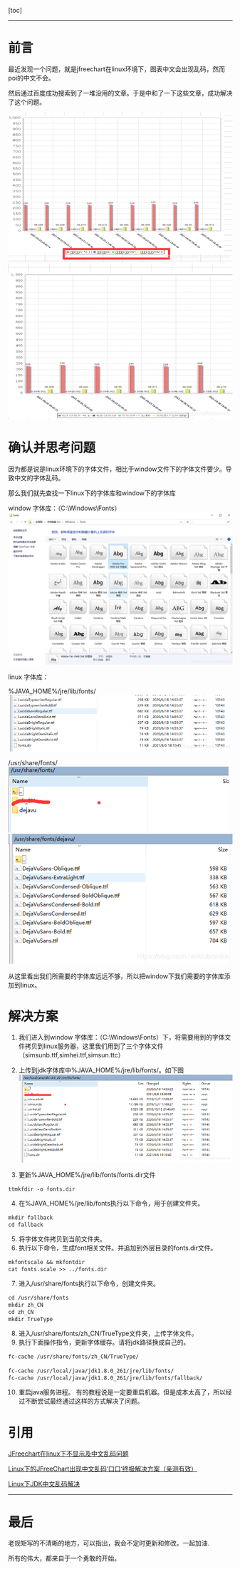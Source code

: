 [toc]

---

# 前言

最近发现一个问题，就是jfreechart在linux环境下，图表中文会出现乱码，然而poi的中文不会。

然后通过百度成功搜索到了一堆没用的文章。于是中和了一下这些文章，成功解决了这个问题。


![在这里插入图片描述](踩坑记录-中文乱码口口问题.assets/e962ef3cc73e4741b214a8894a8481df_tplv-k3u1fbpfcp-zoom-1.image)
![在这里插入图片描述](踩坑记录-中文乱码口口问题.assets/f5ca98171c7443ebb656fa0eff1fb72d_tplv-k3u1fbpfcp-zoom-1.image)



# 确认并思考问题
因为都是说是linux环境下的字体文件，相比于window文件下的字体文件要少。导致中文的字体乱码。

那么我们就先查找一下linux下的字体库和window下的字体库

window 字体库：（C:\Windows\Fonts）
![在这里插入图片描述](踩坑记录-中文乱码口口问题.assets/27195ac2087842b786f3bd7265eaefb9_tplv-k3u1fbpfcp-zoom-1.image)


linux 字体库：

%JAVA_HOME%/jre/lib/fonts/
![在这里插入图片描述](踩坑记录-中文乱码口口问题.assets/6d83f7e01e1b4ad3a0d4f831c5aba565_tplv-k3u1fbpfcp-zoom-1.image)




/usr/share/fonts/
![在这里插入图片描述](踩坑记录-中文乱码口口问题.assets/358dca90b49c464995c58755c6fce6a2_tplv-k3u1fbpfcp-zoom-1.image)
![在这里插入图片描述](踩坑记录-中文乱码口口问题.assets/b813aaef90f246418148d4dab4425e86_tplv-k3u1fbpfcp-zoom-1.image)


从这里看出我们所需要的字体库远远不够，所以把window下我们需要的字体库添加到linux。

# 解决方案
1. 我们进入到window 字体库：（C:\Windows\Fonts）下，将需要用到的字体文件拷贝到linux服务器，这里我们用到了三个字体文件（simsunb.ttf,simhei.ttf,simsun.ttc）
2. 上传到jdk字体库中%JAVA_HOME%/jre/lib/fonts/。如下图
![在这里插入图片描述](踩坑记录-中文乱码口口问题.assets/9af033d61d7c4b248416b8c03a9f2d84_tplv-k3u1fbpfcp-zoom-1.image)


3. 更新%JAVA_HOME%/jre/lib/fonts/fonts.dir文件
```shell
ttmkfdir -o fonts.dir
```

4. 在%JAVA_HOME%/jre/lib/fonts执行以下命令，用于创建文件夹。

```shell
mkdir fallback
cd fallback
```

5. 将字体文件拷贝到当前文件夹。
6. 执行以下命令，生成font相关文件。并追加到外层目录的fonts.dir文件。
```shell
mkfontscale && mkfontdir
cat fonts.scale >> ../fonts.dir
```

7. 进入/usr/share/fonts执行以下命令，创建文件夹。
```shell
cd /usr/share/fonts
mkdir zh_CN
cd zh_CN
mkdir TrueType
```

8. 进入/usr/share/fonts/zh_CN/TrueType文件夹，上传字体文件。
9. 执行下面操作指令，更新字体缓存。请将jdk路径换成自己的。
```shell
fc-cache /usr/share/fonts/zh_CN/TrueType/

fc-cache /usr/local/java/jdk1.8.0_261/jre/lib/fonts/
fc-cache /usr/local/java/jdk1.8.0_261/jre/lib/fonts/fallback/
```

10. 重启java服务进程。
有的教程说是一定要重启机器。但是成本太高了，所以经过不断尝试最终通过这样的方式解决了问题。


# 引用
[JFreechart在linux下不显示及中文乱码问题](http://www.itxm.net/a/bianchengyuyan/2016/1110/746.html)

[Linux下的JFreeChart出现中文乱码‘口口‘终极解决方案（亲测有效）](https://blog.csdn.net/weixin_41842236/article/details/107884111)

[Linux下JDK中文乱码解决](https://blog.csdn.net/Oscer2016/article/details/76451609?utm_medium=distribute.pc_relevant.none-task-blog-2%7Edefault%7EBlogCommendFromBaidu%7Edefault-3.base&depth_1-utm_source=distribute.pc_relevant.none-task-blog-2%7Edefault%7EBlogCommendFromBaidu%7Edefault-3.base)

---
# 最后

老规矩写的不清晰的地方，可以指出，我会不定时更新和修改。一起加油.

所有的伟大，都来自于一个勇敢的开始。